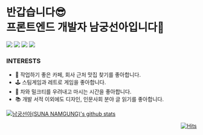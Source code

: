 <div align="left">
  <div align="left">
    <h1>반갑습니다😎 <br/> 프론트엔드 개발자 남궁선아입니다🙌</h1>
    <div>
      <img src="https://img.shields.io/badge/React-blue?style=flat-square&logo=React"/></a>
      <img src="https://img.shields.io/badge/JavaScript-ffa500?style=flat-square&logo=JavaScript"/></a>
      <img src="https://img.shields.io/badge/CSS-blue?style=flat-square&logo=CSS3"/></a>
      <img src="https://img.shields.io/badge/HTML-tomato?style=flat-square&logo=HTML5"/></a>
      <br />
    </div>
    <h3>INTERESTS</h3>
    <ul align="left">
      <li>🦸‍ 작업하기 좋은 카페, 회사 근처 맛집 찾기를 좋아합니다.</li>
      <li>🕹 스팀게임과 레트로 게임을 좋아합니다.</li>
      <li>🍵 차와 밀크티를 우려내고 마시는 시간을 좋아합니다.</li>
      <li>📚 개발 서적 이외에도 디자인, 인문사회 분야 글 읽기를 좋아합니다.</li>
    </ul>
  </div>

<div>
  
  [![남궁선아(SUNA NAMGUNG)'s github stats](https://github-readme-stats.vercel.app/api?username=sunaaank)](https://github.com/anuraghazra/github-readme-stats)

</div>

<div align="right">  
  
  [![Hits](https://hits.seeyoufarm.com/api/count/incr/badge.svg?url=https%3A%2F%2Fgithub.com%2Fsunaaank)](https://hits.seeyoufarm.com) 
  
</div>
